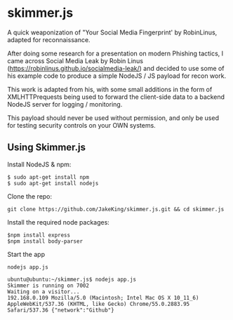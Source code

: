 # skimmer.js
A quick weaponization of "Your Social Media Fingerprint' by RobinLinus, adapted for reconnaissance.

After doing some research for a presentation on modern Phishing tactics, I came across Social Media Leak by Robin Linus (https://robinlinus.github.io/socialmedia-leak/) and decided to use some of his example code to produce a simple NodeJS / JS payload for recon work.

This work is adapted from his, with some small additions in the form of XMLHTTPrequests being used to forward the client-side data to a backend NodeJS server for logging / monitoring.

This payload should never be used without permission, and only be used for testing security controls on your OWN systems.

## Using Skimmer.js

Install NodeJS & npm:

```
$ sudo apt-get install npm
$ sudo apt-get install nodejs
```


Clone the repo:

`git clone https://github.com/JakeKing/skimmer.js.git && cd skimmer.js`

Install the required node packages:

```
$npm install express
$npm install body-parser
```

Start the app

`nodejs app.js`

```{r, engine='bash', count_lines}
ubuntu@ubuntu:~/skimmer.js$ nodejs app.js
Skimmer is running on 7002
Waiting on a visitor...
192.168.0.109 Mozilla/5.0 (Macintosh; Intel Mac OS X 10_11_6) AppleWebKit/537.36 (KHTML, like Gecko) Chrome/55.0.2883.95 Safari/537.36 {"network":"Github"}
```
